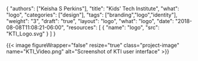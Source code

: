 {
	"authors": ["Keisha S Perkins"],
	"title": "Kids' Tech Institute",
	"what": "logo",
	"categories": ["design"],
	"tags": ["branding","logo","identity"],
	"weight": "3",
	"draft": "true",
	"layout": "logo",
	"what": "logo",
	"date": "2018-08-08T11:08:21-06:00",
	"resources": [
	      {
	         "name": "logo",
	         "src": "KTI_Logo.svg"
	      }
	    ]
}

{{< image figureWrapper="false" resize="true"  class="project-image" name="KTI_Video.png" alt="Screenshot of KTI user interface" >}}